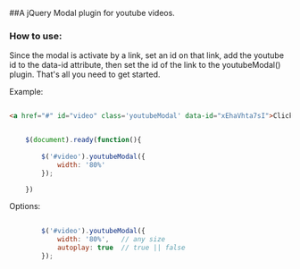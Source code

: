 ##A jQuery Modal plugin for youtube videos.


### How to use: 


Since the modal is activate by a link, set an id on that link, add the youtube id to the data-id attribute, then set the id of the link to the youtubeModal() plugin. That's all you need to get started.


Example: 

```html

<a href="#" id="video" class='youtubeModal' data-id="xEhaVhta7sI">Click Me, I dare ya. I double dog dare ya.</a>

```

```javascript

	$(document).ready(function(){
		
		$('#video').youtubeModal({
			width: '80%'
		});

	})


```

Options:

```javascript
		
		$('#video').youtubeModal({
			width: '80%',	// any size
			autoplay: true	// true || false
		});


```